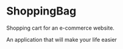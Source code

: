 # ShoppingBag
Shopping cart for an e-commerce website.

An application that will make your life easier

